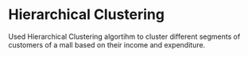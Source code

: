 # Hierarchical Clustering
Used Hierarchical Clustering algortihm to cluster different segments of customers of a mall based on their income and expenditure.
